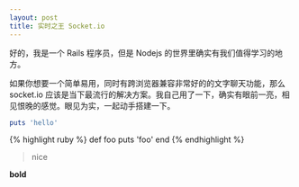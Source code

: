 ```yaml
---
layout: post
title: 实时之王 Socket.io
---
```


好的，我是一个 Rails 程序员，但是 Nodejs 的世界里确实有我们值得学习的地方。

如果你想要一个简单易用，同时有跨浏览器兼容非常好的的文字聊天功能，那么 socket.io 应该是当下最流行的解决方案。我自己用了一下，确实有眼前一亮，相见恨晚的感觉。眼见为实，一起动手搭建一下。

~~~ ruby
puts 'hello'
~~~


{% highlight ruby %}
def foo
  puts 'foo'
end
{% endhighlight %}



>nice

__bold__